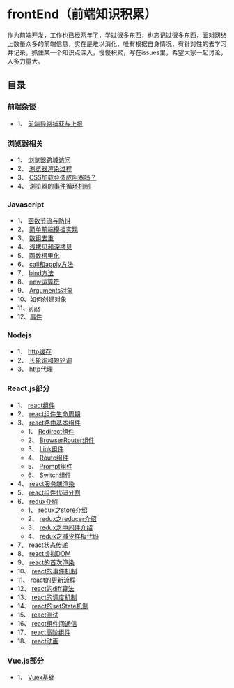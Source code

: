 # frontEnd（前端知识积累）
作为前端开发，工作也已经两年了，学过很多东西，也忘记过很多东西，面对网络上数量众多的前端信息，实在是难以消化，唯有根据自身情况，有针对性的去学习并记录，抓住某一个知识点深入，慢慢积累，写在issues里，希望大家一起讨论，人多力量大。
## 目录
### 前端杂谈
- 1、 [前端异常捕获与上报](https://github.com/andyChenAn/frontEnd/issues/3)
### 浏览器相关
- 1、 [浏览器跨域访问](https://github.com/andyChenAn/frontEnd/issues/1)
- 2、 [浏览器渲染过程](https://github.com/andyChenAn/frontEnd/issues/35)
- 3、 [CSS加载会造成阻塞吗？](https://github.com/andyChenAn/frontEnd/issues/36)
- 4、 [浏览器的事件循环机制](https://github.com/andyChenAn/frontEnd/issues/37)
### Javascript
- 1、 [函数节流与防抖](https://github.com/andyChenAn/frontEnd/issues/4)
- 2、 [简单前端模板实现](https://github.com/andyChenAn/frontEnd/issues/5)
- 3、 [数组去重](https://github.com/andyChenAn/frontEnd/issues/6)
- 4、 [浅拷贝和深拷贝](https://github.com/andyChenAn/frontEnd/issues/7)
- 5、 [函数柯里化](https://github.com/andyChenAn/frontEnd/issues/8)
- 6、 [call和apply方法](https://github.com/andyChenAn/frontEnd/issues/23)
- 7、 [bind方法](https://github.com/andyChenAn/frontEnd/issues/24)
- 8、 [new运算符](https://github.com/andyChenAn/frontEnd/issues/25)
- 9、 [Arguments对象](https://github.com/andyChenAn/frontEnd/issues/26)
- 10、[如何创建对象](https://github.com/andyChenAn/frontEnd/issues/27)
- 11、[ajax](https://github.com/andyChenAn/frontEnd/issues/39)
- 12、[事件](https://github.com/andyChenAn/frontEnd/issues/43)
### Nodejs
- 1、 [http缓存](https://github.com/andyChenAn/frontEnd/issues/2)
- 2、 [长轮询和短轮询](https://github.com/andyChenAn/frontEnd/issues/9)
- 3、 [http代理](https://github.com/andyChenAn/frontEnd/issues/10)
### React.js部分
- 1、 [react组件](https://github.com/andyChenAn/frontEnd/issues/11)
- 2、 [react组件生命周期](https://github.com/andyChenAn/frontEnd/issues/12)
- 3、 [react路由基本组件](https://github.com/andyChenAn/frontEnd/issues/13)
  - 1、 [Redirect组件](https://github.com/andyChenAn/frontEnd/issues/16)
  - 2、 [BrowserRouter组件](https://github.com/andyChenAn/frontEnd/issues/17)
  - 3、 [Link组件](https://github.com/andyChenAn/frontEnd/issues/18)
  - 4、 [Route组件](https://github.com/andyChenAn/frontEnd/issues/19)
  - 5、 [Prompt组件](https://github.com/andyChenAn/frontEnd/issues/20)
  - 6、 [Switch组件](https://github.com/andyChenAn/frontEnd/issues/21)
- 4、 [react服务端渲染](https://github.com/andyChenAn/frontEnd/issues/14)
- 5、 [react组件代码分割](https://github.com/andyChenAn/frontEnd/issues/15)
- 6、 [redux介绍](https://github.com/andyChenAn/frontEnd/issues/22)
  - 1、 [redux之store介绍](https://github.com/andyChenAn/frontEnd/issues/40)
  - 2、 [redux之reducer介绍](https://github.com/andyChenAn/frontEnd/issues/41)
  - 3、 [redux之中间件介绍](https://github.com/andyChenAn/frontEnd/issues/42)
  - 4、 [redux之减少样板代码](https://github.com/andyChenAn/frontEnd/issues/44)
- 7、 [react状态传递](https://github.com/andyChenAn/frontEnd/issues/28)
- 8、 [react虚拟DOM](https://github.com/andyChenAn/frontEnd/issues/29)
- 9、 [react的首次渲染](https://github.com/andyChenAn/frontEnd/issues/30)
- 10、 [react的事件机制](https://github.com/andyChenAn/frontEnd/issues/31)
- 11、 [react的更新流程](https://github.com/andyChenAn/frontEnd/issues/32)
- 12、 [react的diff算法](https://github.com/andyChenAn/frontEnd/issues/33)
- 13、 [react的调度机制](https://github.com/andyChenAn/frontEnd/issues/34)
- 14、 [react的setState机制](https://github.com/andyChenAn/frontEnd/issues/38)
- 15、 [react测试](https://github.com/andyChenAn/frontEnd/issues/45)
- 16、 [react组件间通信](https://github.com/andyChenAn/frontEnd/issues/46)
- 17、 [react高阶组件](https://github.com/andyChenAn/frontEnd/issues/47)
- 18、 [react动画](https://github.com/andyChenAn/frontEnd/issues/48)
### Vue.js部分
- 1、 [Vuex基础](https://github.com/andyChenAn/frontEnd/issues/49)